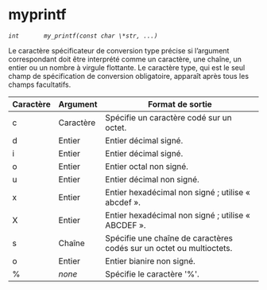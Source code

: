# myprintf

*`int       my_printf(const char \*str, ...)`*

Le caractère spécificateur de conversion type précise si l’argument correspondant doit être interprété comme un caractère, une chaîne, un entier ou un nombre à virgule flottante. Le caractère type, qui est le seul champ de spécification de conversion obligatoire, apparaît après tous les champs facultatifs.
  
Caractère  | Argument | Format de sortie 
------------ | ------------- |  ------------
c	| Caractère | Spécifie un caractère codé sur un octet.
d	| Entier	| Entier décimal signé.
i	| Entier	| Entier décimal signé.
o	| Entier	| Entier octal non signé.
u	| Entier	| Entier décimal non signé.
x	| Entier	| Entier hexadécimal non signé ; utilise « abcdef ».
X	| Entier	| Entier hexadécimal non signé ; utilise « ABCDEF ».
s	| Chaîne  | Spécifie une chaîne de caractères codés sur un octet ou multioctets.
o	| Entier	| Entier bianire non signé.
% |  *none* | Spécifie le caractère '%'.
